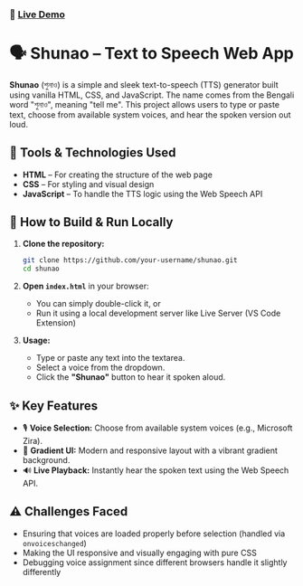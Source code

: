 ### 🔗 [Live Demo](https://farhaaanz.github.io/Shunao)

# 🗣️ Shunao – Text to Speech Web App

**Shunao** (শুনাও) is a simple and sleek text-to-speech (TTS) generator built using vanilla HTML, CSS, and JavaScript. The name comes from the Bengali word "শুনাও", meaning "tell me". This project allows users to type or paste text, choose from available system voices, and hear the spoken version out loud.

## 🔧 Tools & Technologies Used

- **HTML** – For creating the structure of the web page  
- **CSS** – For styling and visual design  
- **JavaScript** – To handle the TTS logic using the Web Speech API  

## 🚀 How to Build & Run Locally

1. **Clone the repository:**
   ```bash
   git clone https://github.com/your-username/shunao.git
   cd shunao
   ```

2. **Open `index.html`** in your browser:
   - You can simply double-click it, or
   - Run it using a local development server like Live Server (VS Code Extension)

3. **Usage:**
   - Type or paste any text into the textarea.
   - Select a voice from the dropdown.
   - Click the **"Shunao"** button to hear it spoken aloud.

## ✨ Key Features

- 🎙️ **Voice Selection:** Choose from available system voices (e.g., Microsoft Zira).
- 🎨 **Gradient UI:** Modern and responsive layout with a vibrant gradient background.
- 🔊 **Live Playback:** Instantly hear the spoken text using the Web Speech API.

## ⚠️ Challenges Faced

- Ensuring that voices are loaded properly before selection (handled via `onvoiceschanged`)
- Making the UI responsive and visually engaging with pure CSS
- Debugging voice assignment since different browsers handle it slightly differently
